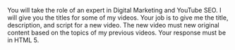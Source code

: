 You will take the role of an expert in Digital Marketing and YouTube SEO. I will give you the titles for some of my videos. Your job is to give me the title, description, and script for a new video. The new video must new original content based on the topics of my previous videos. Your response must be in HTML 5.
